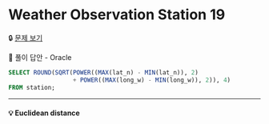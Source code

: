 # Weather Observation Station 19

🔒 [문제 보기](https://www.hackerrank.com/challenges/weather-observation-station-19/problem)

🔑 풀이 답안 - Oracle

```SQL
SELECT ROUND(SQRT(POWER((MAX(lat_n) - MIN(lat_n)), 2) 
                  + POWER((MAX(long_w) - MIN(long_w)), 2)), 4) 
FROM station;
```

------

#### 💡 Euclidean distance

